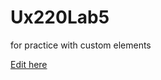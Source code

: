 # Ux220Lab5
for practice with custom elements

[Edit here](https://diy-pwa.dev/~/gh/CosmicMusashi/Ux220Lab5)

